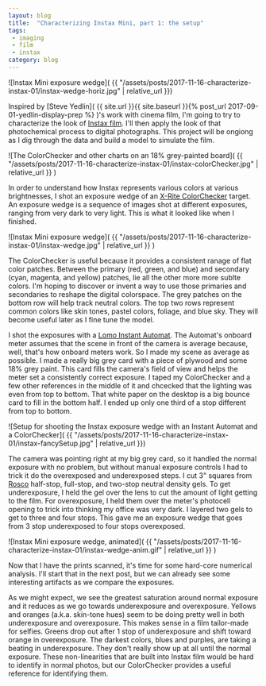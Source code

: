 ```yaml
---
layout: blog
title:  "Characterizing Instax Mini, part 1: the setup"
tags: 
 - imaging 
 - film
 - instax
category: blog
---
```


![Instax Mini exposure wedge]( {{ "/assets/posts/2017-11-16-characterize-instax-01/instax-wedge-horiz.jpg" | relative_url }})

Inspired by [Steve Yedlin]( {{ site.url }}{{ site.baseurl }}{% post_url 2017-09-01-yedlin-display-prep %} )'s work with cinema film, I'm going to try to characterize the look of [Instax film](http://www.fujifilm.com/products/instant_photo/films/instax_mini/). I'll then apply the look of that photochemical process to digital photographs. This project will be ongiong as I dig through the data and build a model to simulate the film.

![The ColorChecker and other charts on an 18% grey-painted board]( {{ "/assets/posts/2017-11-16-characterize-instax-01/instax-colorChecker.jpg" | relative_url }} )

In order to understand how Instax represents various colors at various brightnesses, I shot an exposure wedge of an [X-Rite ColorChecker](http://xritephoto.com/colorchecker-classic) target. An exposure wedge is a sequence of images shot at different exposures, ranging from very dark to very light. This is what it looked like when I finished.

![Instax Mini exposure wedge]( {{ "/assets/posts/2017-11-16-characterize-instax-01/instax-wedge.jpg" | relative_url }} )

The ColorChecker is useful because it provides a consistent ranage of flat color patches. Between the primary (red, green, and blue) and secondary (cyan, magenta, and yellow) patches, lie all the other more more sublte colors. I'm hoping to discover or invent a way to use those primaries and secondaries to reshape the digital colorspace. The grey patches on the bottom row will help track neutral colors. The top two rows represent common colors like skin tones, pastel colors, foliage, and blue sky. They will become useful later as I fine tune the model.

I shot the exposures with a [Lomo Instant Automat](https://www.kickstarter.com/projects/lomography/the-lomoinstant-automat-camera). The Automat's onboard meter assumes that the scene in front of the camera is average because, well, that's how onboard meters work. So I made my scene as average as possible. I made a really big grey card with a piece of plywood and some 18% grey paint. This card fills the camera's field of view and helps the meter set a consistently correct exposure. I taped my ColorChecker and a few other references in the middle of it and chcecked that the lighting was even from top to bottom. That white paper on the desktop is a big bounce card to fill in the bottom half. I ended up only one third of a stop different from top to bottom.

![Setup for shooting the Instax exposure wedge with an Instant Automat and a ColorChecker]( {{ "/assets/posts/2017-11-16-characterize-instax-01/instax-fancySetup.jpg" | relative_url }})

The camera was pointing right at my big grey card, so it handled the normal exposure with no problem, but without manual exposure controls I had to trick it do the overexposed and underexposed steps. I cut 3" squares from [Rosco](http://us.rosco.com/en) half-stop, full-stop, and two-stop neutral density gels. To get underexposure, I held the gel over the lens to cut the amount of light getting to the film. For overexposure, I held them over the meter's photocell opening to trick into thinking my office was very dark. I layered two gels to get to three and four stops. This gave me an exposure wedge that goes from 3 stop underexposed to four stops overexposed. 

![Instax Mini exposure wedge, animated]( {{ "/assets/posts/2017-11-16-characterize-instax-01/instax-wedge-anim.gif" | relative_url }} )

Now that I have the prints scanned, it's time for some hard-core numerical analysis. I'll start that in the next post, but we can already see some interesting artifacts as we compare the exposures. 

As we might expect, we see the greatest saturation around normal exposure and it reduces as we go towards underexposure and overexposure. Yellows and oranges (a.k.a. skin-tone hues) seem to be doing pretty well in both underexposure and overexposure. This makes sense in a film tailor-made for selfies. Greens drop out after 1 stop of underexposure and shift toward orange in overexposure. The darkest colors, blues and purples, are taking a beating in underexposure. They don't really show up at all until the normal exposure. These non-linearities that are built into Instax film would be hard to identify in normal photos, but our ColorChecker provides a useful reference for identifying them.
